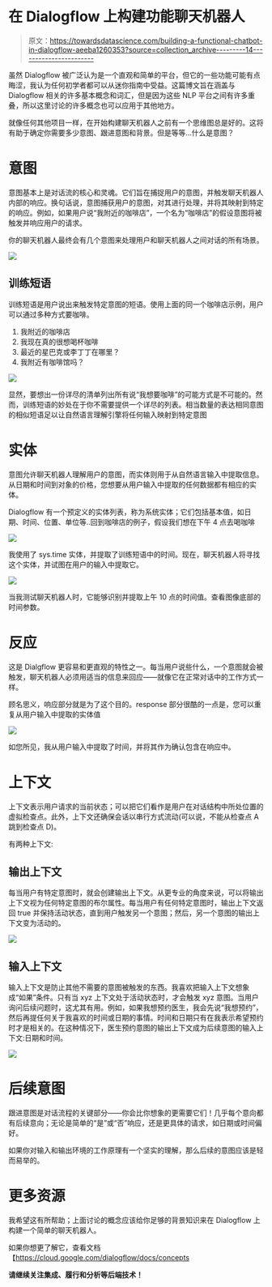 # 在 Dialogflow 上构建功能聊天机器人

> 原文：<https://towardsdatascience.com/building-a-functional-chatbot-in-dialogflow-aeeba1260353?source=collection_archive---------14----------------------->

虽然 Dialogflow 被广泛认为是一个直观和简单的平台，但它的一些功能可能有点晦涩，我认为任何初学者都可以从迷你指南中受益。这篇博文旨在涵盖与 Dialogflow 相关的许多基本概念和词汇，但是因为这些 NLP 平台之间有许多重叠，所以这里讨论的许多概念也可以应用于其他地方。

就像任何其他项目一样，在开始构建聊天机器人之前有一个思维图总是好的。这将有助于确定你需要多少意图、跟进意图和背景。但是等等…什么是意图？

# 意图

意图基本上是对话流的核心和灵魂。它们旨在捕捉用户的意图，并触发聊天机器人内部的响应。换句话说，意图捕获用户的意图，对其进行处理，并将其映射到特定的响应。例如，如果用户说“我附近的咖啡店”，一个名为“咖啡店”的假设意图将被触发并响应用户的请求。

你的聊天机器人最终会有几个意图来处理用户和聊天机器人之间对话的所有场景。

![](img/af62eb848d1cd66a2c764be42a2e402b.png)

## 训练短语

训练短语是用户说出来触发特定意图的短语。使用上面的同一个咖啡店示例，用户可以通过多种方式要咖啡。

1.  我附近的咖啡店
2.  我现在真的很想喝杯咖啡
3.  最近的星巴克或李丁丁在哪里？
4.  我附近有咖啡馆吗？

![](img/8d4ff047df69df4ae10c3ff8c24b0601.png)

显然，要想出一份详尽的清单列出所有说“我想要咖啡”的可能方式是不可能的。然而，训练短语的妙处在于你不需要提供一个详尽的列表。相当数量的表达相同意图的相似短语足以让自然语言理解引擎将任何输入映射到特定意图

# 实体

意图允许聊天机器人理解用户的意图，而实体则用于从自然语言输入中提取信息。从日期和时间到对象的价格，您想要从用户输入中提取的任何数据都有相应的实体。

Dialogflow 有一个预定义的实体列表，称为系统实体；它们包括基本值，如日期、时间、位置、单位等..回到咖啡店的例子，假设我们想在下午 4 点去喝咖啡

![](img/f1dcb9b2076a95145d1761dd2d0bc8b1.png)

我使用了 sys.time 实体，并提取了训练短语中的时间。现在，聊天机器人将寻找这个实体，并试图在用户的输入中提取它。

![](img/dd5667e03b2919704f62b21102c8a4e0.png)

当我测试聊天机器人时，它能够识别并提取上午 10 点的时间值。查看图像底部的时间参数。

# 反应

这是 Dialgflow 更容易和更直观的特性之一。每当用户说些什么，一个意图就会被触发，聊天机器人必须用适当的信息来回应——就像它在正常对话中的工作方式一样。

顾名思义，响应部分就是为了这个目的。response 部分很酷的一点是，您可以重复从用户输入中提取的实体值

![](img/8609e544c9f154cb3cc699343a5183c3.png)

如您所见，我从用户输入中提取了时间，并将其作为确认包含在响应中。

# 上下文

上下文表示用户请求的当前状态；可以把它们看作是用户在对话结构中所处位置的虚拟检查点。此外，上下文还确保会话以串行方式流动(可以说，不能从检查点 A 跳到检查点 D)。

有两种上下文:

## 输出上下文

每当用户有特定意图时，就会创建输出上下文。从更专业的角度来说，可以将输出上下文视为任何特定意图的布尔属性。每当用户有任何特定意图时，输出上下文返回 true 并保持活动状态，直到用户触发另一个意图；然后，另一个意图的输出上下文变为活动的。

![](img/4263a0334ee44819b44668da0c96063f.png)

## **输入上下文**

输入上下文是防止其他不需要的意图被触发的东西。我喜欢把输入上下文想象成“如果”条件。只有当 xyz 上下文处于活动状态时，才会触发 xyz 意图。当用户询问后续问题时，这尤其有用。例如，如果我想预约医生，我会先说“我想预约”，然后再提任何关于我喜欢的时间或日期的事情。时间和日期只有在我表示希望预约时才是相关的。在这种情况下，医生预约意图的输出上下文成为后续意图的输入上下文:日期和时间。

![](img/c9d671e426f78d9102f2fe0e38603899.png)

# 后续意图

跟进意图是对话流程的关键部分——你会比你想象的更需要它们！几乎每个意向都有后续意向；无论是简单的“是”或“否”响应，还是更具体的请求，如日期或时间偏好。

如果你对输入和输出环境的工作原理有一个坚实的理解，那么后续的意图应该是轻而易举的。

# 更多资源

我希望这有所帮助；上面讨论的概念应该给你足够的背景知识来在 Dialogflow 上构建一个简单的聊天机器人。

如果你想更了解它，查看文档【https://cloud.google.com/dialogflow/docs/concepts 

**请继续关注集成、履行和分析等后端技术！**